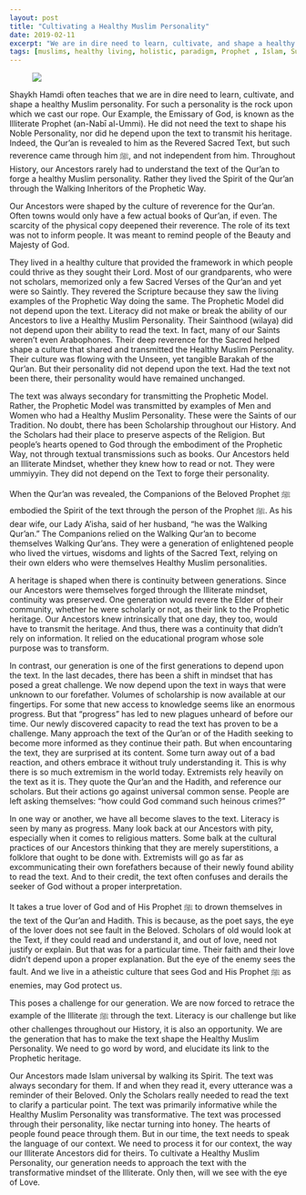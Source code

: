 ```yaml
---
layout: post
title: "Cultivating a Healthy Muslim Personality"
date: 2019-02-11
excerpt: "We are in dire need to learn, cultivate, and shape a healthy Muslim personality."
tags: [muslims, healthy living, holistic, paradigm, Prophet , Islam, Sufism]
---
```


<figure>
	<img src="https://www.lisamcloughlinart.com/wp-content/uploads/2016/09/treelungs.png">
</figure>

Shaykh Hamdi often teaches that we are in dire need to learn, cultivate, and shape a healthy Muslim personality. For such a personality is the rock upon which we cast our rope. Our Example, the Emissary of God, is known as the Illiterate Prophet (an-Nabī al-Ummi). He did not need the text to shape his Noble Personality, nor did he depend upon the text to transmit his heritage. Indeed, the Qur’an is revealed to him as the Revered Sacred Text, but such reverence came through him ﷺ, and not independent from him. Throughout History, our Ancestors rarely had to understand the text of the Qur’an to forge a healthy Muslim personality. Rather they lived the Spirit of the Qur’an through the Walking Inheritors of the Prophetic Way.

Our Ancestors were shaped by the culture of reverence for the Qur’an. Often towns would only have a few actual books of Qur’an, if even. The scarcity of the physical copy deepened their reverence. The role of its text was not to inform people. It was meant to remind people of the Beauty and Majesty of God.

They lived in a healthy culture that provided the framework in which people could thrive as they sought their Lord. Most of our grandparents, who were not scholars, memorized only a few Sacred Verses of the Qur’an and yet were so Saintly. They revered the Scripture because they saw the living examples of the Prophetic Way doing the same.  The Prophetic Model did not depend upon the text. Literacy did not make or break the ability of our Ancestors to live a Healthy Muslim Personality. Their Sainthood (wilaya) did not depend upon their ability to read the text. In fact, many of our Saints weren’t even Arabophones. Their deep reverence for the Sacred helped shape a culture that shared and transmitted the Healthy Muslim Personality. Their culture was flowing with the Unseen, yet tangible Barakah of the Qur’an.  But their personality did not depend upon the text. Had the text not been there, their personality would have remained unchanged.

The text was always secondary for transmitting the Prophetic Model. Rather, the Prophetic Model was transmitted by examples of Men and Women who had a Healthy Muslim Personality. These were the Saints of our Tradition. No doubt, there has been Scholarship throughout our History. And the Scholars had their place to preserve aspects of the Religion. But people’s hearts opened to God through the embodiment of the Prophetic Way, not through textual transmissions such as books. Our Ancestors held an Illiterate Mindset, whether they knew how to read or not. They were ummiyyin. They did not depend on the Text to forge their personality.

When the Qur’an was revealed, the Companions of the Beloved Prophet ﷺ embodied the Spirit of the text through the person of the Prophet ﷺ. As his dear wife, our Lady A’isha, said of her husband, “he was the Walking Qur’an.” The Companions relied on the Walking Qur’an to become themselves Walking Qur’ans. They were a generation of enlightened people who lived the virtues, wisdoms and lights of the Sacred Text, relying on their own elders who were themselves Healthy Muslim personalities.

A heritage is shaped when there is continuity between generations. Since our Ancestors were themselves forged through the Illiterate mindset, continuity was preserved. One generation would revere the Elder of their community, whether he were scholarly or not, as their link to the Prophetic heritage. Our Ancestors knew intrinsically that one day, they too, would have to transmit the heritage. And thus, there was a continuity that didn’t rely on information. It relied on the educational program whose sole purpose was to transform.

In contrast, our generation is one of the first generations to depend upon the text. In the last decades, there has been a shift in mindset that has posed a great challenge. We now depend upon the text in ways that were unknown to our forefather. Volumes of scholarship is now available at our fingertips. For some that new access to knowledge seems like an enormous progress. But that “progress” has led to new plagues unheard of before our time. Our newly discovered capacity to read the text has proven to be a challenge. Many approach the text of the Qur’an or of the Hadith seeking to become more informed as they continue their path. But when encountaring the text, they are surprised at its content. Some turn away out of a bad reaction, and others embrace it without truly understanding it. This is why there is so much extremism in the world today. Extremists rely heavily on the text as it is. They quote the Qur’an and the Hadith, and reference our scholars. But their actions go against universal common sense. People are left asking themselves: “how could God command such heinous crimes?”

In one way or another, we have all become slaves to the text. Literacy is seen by many as progress. Many look back at our Ancestors with pity, especially when it comes to religious matters. Some balk at the cultural practices of our Ancestors thinking that they are merely superstitions, a folklore that ought to be done with. Extremists will go as far as excommunicating their own forefathers because of their newly found ability to read the text. And to their credit, the text often confuses and derails the seeker of God without a proper interpretation.

It takes a true lover of God and of His Prophet ﷺ to drown themselves in the text of the Qur’an and Hadith. This is because, as the poet says, the eye of the lover does not see fault in the Beloved. Scholars of old would look at the Text, if they could read and understand it, and out of love, need not justify or explain. But that was for a particular time. Their faith and their love didn’t depend upon a proper explanation. But the eye of the enemy sees the fault. And we live in a atheistic culture that sees God and His Prophet ﷺ as enemies, may God protect us.

This poses a challenge for our generation. We are now forced to retrace the example of the Illiterate ﷺ through the text. Literacy is our challenge but like other challenges throughout our History, it is also an opportunity. We are the generation that has to make the text shape the Healthy Muslim Personality. We need to go word by word, and elucidate its link to the Prophetic heritage. 

Our Ancestors made Islam universal by walking its Spirit. The text was always secondary for them. If and when they read it, every utterance was a reminder of their Beloved. Only the Scholars really needed to read the text to clarify a particular point. The text was primarily informative while the Healthy Muslim Personality was transformative. The text was processed through their personality, like nectar turning into honey. The hearts of people found peace through them. But in our time, the text needs to speak the language of our context. We need to process it for our context, the way our Illiterate Ancestors did for theirs. To cultivate a Healthy Muslim Personality, our generation needs to approach the text with the transformative mindset of the Illiterate. Only then, will we see with the eye of Love.
